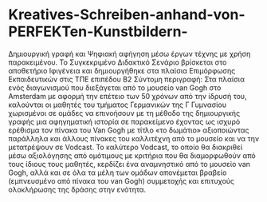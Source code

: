 # Kreatives-Schreiben-anhand-von-PERFEKTen-Kunstbildern-
Δημιουργική γραφή και Ψηφιακή αφήγηση μέσω έργων τέχνης με χρήση παρακειμένου.
Το Συγκεκριμένο Διδακτικό Σενάριο βρίσκεται στο αποθετήριο Ιφιγένεια και δημιουργήθηκε στα πλαίσια Επιμόρφωσης Εκπαιδευτικών στις ΤΠΕ επιπέδου Β2 
Σύντομη περιγραφή:
Στα πλαίσια ενός διαγωνισμού που διεξάγεται από το μουσείο van Gogh στο Amsterdam με αφορμή την επέτειο των 50 χρόνων από την ίδρυσή του, καλούνται οι μαθητές του τμήματος Γερμανικών της Γ Γυμνασίου χωρισμένοι σε ομάδες να επινοήσουν με τη μέθοδο της δημιουργικής γραφής μια αφηγηματική ιστορία σε παρακείμενο έχοντας ως ισχυρό ερέθισμα τον πίνακα του Van Gogh με τίτλο «το δωμάτιο» αξιοποιώντας παράλληλα και άλλους πίνακες του καλλιτέχνη από το μουσείο και να την μετατρέψουν σε Vodcast. Το καλύτερο Vodcast, το οποίο θα διακριθεί μέσω αξιολόγησης από ομότιμους με κριτήρια που θα διαμορφωθούν από τους ίδιους τους μαθητές, κερδίζει ένα αναμνηστικό από το μουσείο van Gogh, αλλά και σε όλα τα μέλη των ομάδων απονέμεται βραβείο (εμπνευσμένο από πίνακα του van Gogh) συμμετοχής και επιτυχούς ολοκλήρωσης της δράσης στην ενότητα.

